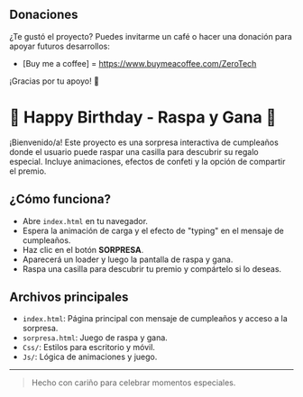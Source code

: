 ## Donaciones
¿Te gustó el proyecto? Puedes invitarme un café o hacer una donación para apoyar futuros desarrollos:

- [Buy me a coffee] =  https://www.buymeacoffee.com/ZeroTech

¡Gracias por tu apoyo! 💖

# 🎉 Happy Birthday - Raspa y Gana 🎂

¡Bienvenido/a! Este proyecto es una sorpresa interactiva de cumpleaños donde el usuario puede raspar una casilla para descubrir su regalo especial. Incluye animaciones, efectos de confeti y la opción de compartir el premio.

## ¿Cómo funciona?
- Abre `index.html` en tu navegador.
- Espera la animación de carga y el efecto de "typing" en el mensaje de cumpleaños.
- Haz clic en el botón **SORPRESA**.
- Aparecerá un loader y luego la pantalla de raspa y gana.
- Raspa una casilla para descubrir tu premio y compártelo si lo deseas.

## Archivos principales
- `index.html`: Página principal con mensaje de cumpleaños y acceso a la sorpresa.
- `sorpresa.html`: Juego de raspa y gana.
- `Css/`: Estilos para escritorio y móvil.
- `Js/`: Lógica de animaciones y juego.

---

> Hecho con cariño para celebrar momentos especiales.
